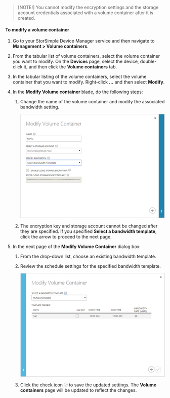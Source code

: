 <!--author=alkohli last changed: 02/10/2017-->

> [NOTE!] You cannot modify the encryption settings and the storage account credentials associated with a volume container after it is created.

#### <a name="to-modify-a-volume-container"></a>To modify a volume container

1. Go to your StorSimple Device Manager service and then navigate to **Management > Volume containers**.

2. From the tabular list of volume containers, select the volume container you want to modify. On the **Devices** page, select the device, double-click it, and then click the **Volume containers** tab.

2. In the tabular listing of the volume containers, select the volume container that you want to modify. Right-click **...** and then select **Modify**.
3. In the **Modify Volume container** blade, do the following steps:
   
   1. Change the name of the volume container and modify the associated bandwidth setting. 
      
       ![Modify Volume Container with Bandwidth Template 1](./media/storsimple-modify-volume-container/HCS_ModifyVCBT1-include.png)
   2. The encryption key and storage account cannot be changed after they are specified. If you specified **Select a bandwidth template**, click the arrow to proceed to the next page.
4. In the next page of the **Modify Volume Container** dialog box:
   
   1. From the drop-down list, choose an existing bandwidth template.
   2. Review the schedule settings for the specified bandwidth template.
      
       ![Modify Volume Container with Bandwidth Template 2](./media/storsimple-modify-volume-container/HCS_ModifyVCBT2-include.png)
   3. Click the check icon ![check icon](./media/storsimple-modify-volume-container/HCS_CheckIcon-include.png) to save the updated settings. The **Volume containers** page will be updated to reflect the changes.

